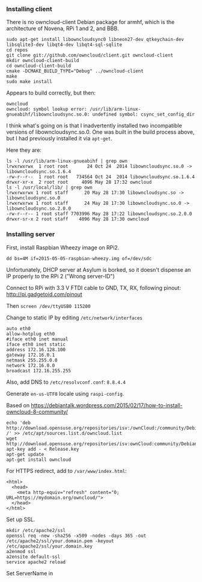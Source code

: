 ### Installing client ###

There is no owncloud-client Debian package for armhf, which is the architecture of Novena, RPi 1 and 2, and BBB.

    sudo apt-get install libowncloudsync0 libneon27-dev qtkeychain-dev libsqlite3-dev libqt4-dev libqt4-sql-sqlite
    cd repos
    git clone git://github.com/owncloud/client.git owncloud-client
    mkdir owncloud-client-build
    cd owncloud-client-build
    cmake -DCMAKE_BUILD_TYPE="Debug" ../owncloud-client
    make
    sudo make install
    
Appears to build correctly, but then:

    owncloud
    owncloud: symbol lookup error: /usr/lib/arm-linux-gnueabihf/libowncloudsync.so.0: undefined symbol: csync_set_config_dir

I think what's going on is that I inadvertently installed two incompatible versions of libowncloudsync.so.0. One was built in the build process above, but I had previously installed it via `apt-get`.

Here they are:

    ls -l /usr/lib/arm-linux-gnueabihf | grep own
    lrwxrwxrwx  1 root root       24 Oct 24  2014 libowncloudsync.so.0 -> libowncloudsync.so.1.6.4
    -rw-r--r--  1 root root   734564 Oct 24  2014 libowncloudsync.so.1.6.4
    drwxr-xr-x  2 root root     4096 May 28 17:32 owncloud
    ls -l /usr/local/lib/ | grep own             
    lrwxrwxrwx 1 root staff      20 May 28 17:30 libowncloudsync.so -> libowncloudsync.so.0
    lrwxrwxrwx 1 root staff      24 May 28 17:30 libowncloudsync.so.0 -> libowncloudsync.so.2.0.0
    -rw-r--r-- 1 root staff 7703996 May 28 17:22 libowncloudsync.so.2.0.0
    drwxr-sr-x 2 root staff    4096 May 28 17:30 owncloud


### Installing server ###

First, install Raspbian Wheezy image on RPi2.

    dd bs=4M if=2015-05-05-raspbian-wheezy.img of=/dev/sdc

Unfortunately, DHCP server at Asylum is borked, so it doesn't dispense an IP properly to the RPi 2 ("Wrong server-ID")

Connect to RPi with 3.3 V FTDI cable to GND, TX, RX, following pinout: http://pi.gadgetoid.com/pinout

Then `screen /dev/ttyUSB0 115200`

Change to static IP by editing `/etc/network/interfaces`

    auto eth0
    allow-hotplug eth0
    #iface eth0 inet manual
    iface eth0 inet static
    address 172.16.128.100  
    gateway 172.16.0.1
    netmask 255.255.0.0
    network 172.16.0.0
    broadcast 172.16.255.255

Also, add DNS to `/etc/resolvconf.conf`: `8.8.4.4`

Generate `en-us-UTF8` locale using `raspi-config`.

Based on https://debiantalk.wordpress.com/2015/02/17/how-to-install-owncloud-8-community/

    echo 'deb http://download.opensuse.org/repositories/isv:/ownCloud:/community/Debian_7.0/ /' >> /etc/apt/sources.list.d/owncloud.list
    wget http://download.opensuse.org/repositories/isv:ownCloud:community/Debian_7.0/Release.key
    apt-key add - < Release.key
    apt-get update
    apt-get install owncloud

For HTTPS redirect, add to `/var/www/index.html`:

    <html>
      <head>
        <meta http-equiv="refresh" content="0; URL=https://mydomain.org/owncloud/">
      </head>
    </html>

Set up SSL.

    mkdir /etc/apache2/ssl
    openssl req -new -sha256 -x509 -nodes -days 365 -out /etc/apache2/ssl/your.domain.pem -keyout /etc/apache2/ssl/your.domain.key
    a2enmod ssl
    a2ensite default-ssl
    service apache2 reload

Set ServerName in 
